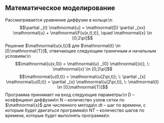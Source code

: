 ## Математическое моделирование
Рассматривается уравнение диффузии в кольце:\n
$$\partial _{t} \mathnormal{u} = \mathnormal{D} \partial _{xx} \mathnormal{u} + \mathnormal{F(u(x,t),t)}, \quad \mathnormal{x} \in [0;2\pi]$$
Решение $\mathnormal{u(x,t)}$ для $\mathnormal{t} \in [0;\mathnormal{T}]$, отвечающее следующим граничным и начальным условиям:\n
$$\mathnormal{u(x,0)} = \mathnormal{u} _{0} \mathnormal{(x)}, \: \mathnormal{x} \in [0;2\pi]$$
$$\mathnormal{u(0,t)} = \mathnormal{u(2\pi,t)}; \: \partial _{x} \mathnormal{u(0,t)} = \partial _{x} \mathnormal{u(2\pi,t)}, \: \mathnormal{t} \in [0;\mathnormal{T}]$$
Программа принимает на вход следующие параметры:\n
$\mathrm{D}$ – коэффициент диффузии\n
$\mathrm{N}$ – количество узлов сетки по $\mathnormal{x}$ для численного метода\n
$\mathrm{dt}$ – шаг по времени, с которым будет двигаться программа\n
$\mathrm{NT}$ – количество шагов по времени, которые будет выполнять программа\n